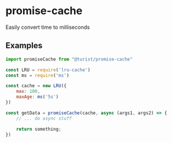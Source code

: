 # promise-cache

Easily convert time to milliseconds

## Examples

```javascript
import promiseCache from "@turist/promise-cache"

const LRU = require('lru-cache')
const ms = require('ms')

const cache = new LRU({
	max: 100,
	maxAge: ms('5s')
})

const getData = promiseCache(cache, async (args1, args2) => {
	// ... do async stuff

	return something;
})
```
